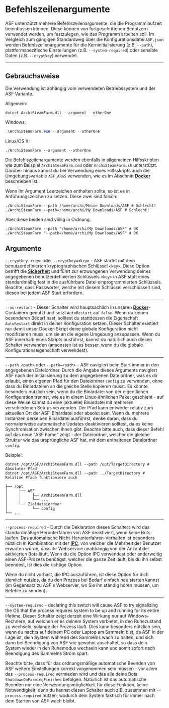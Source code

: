 # Befehlszeilenargumente

ASF unterstützt mehrere Befehlszeilenargumente, die die Programmlaufzeit beeinflussen können. Diese können von fortgeschrittenen Benutzern verwendet werden, um festzulegen, wie das Programm arbeiten soll. Im Vergleich zum gängigen Standardweg über die Konfigurationsdatei `ASF.json` werden Befehlszeilenargumente für die Kerninitialisierung (z.B. `--path`), plattformspezifische Einstellungen (z.B. `--system-required`) oder sensible Daten (z.B. `--cryptkey`) verwendet.

* * *

## Gebrauchsweise

Die Verwendung ist abhängig vom verwendeten Betriebssystem und der ASF Variante.

Allgemein:

```shell
dotnet ArchiSteamFarm.dll --argument --otherOne
```

Windows:

```powershell
.\ArchiSteamFarm.exe --argument --otherOne
```

Linux/OS X:

```shell
./ArchiSteamFarm --argument --otherOne
```

Die Befehlszeilenargumente werden ebenfalls in allgemeinen Hilfsskripten wie zum Beispiel `ArchiSteamFarm.cmd` oder `ArchiSteamFarm.sh` unterstützt. Darüber hinaus kannst du bei Verwendung eines Hilfsskripts auch die Umgebungsvariable `ASF_ARGS` verwenden, wie es im Abschnitt **[Docker](https://github.com/JustArchi/ArchiSteamFarm/wiki/Docker#command-line-arguments)** beschrieben ist.

Wenn Ihr Argument Leerzeichen enthalten sollte, so ist es in Anführungszeichen zu setzen. Diese zwei sind falsch:

```shell
./ArchiSteamFarm --path /home/archi/Meine Downloads/ASF # Schlecht!
./ArchiSteamFarm --path=/home/archi/My Downloads/ASF # Schlecht!
```

Aber diese beiden sind völlig in Ordnung:

```shell
./ArchiSteamFarm --path "/home/archi/My Downloads/ASF" # OK
./ArchiSteamFarm "--path=/home/archi/My Downloads/ASF" # OK
```

## Argumente

`--cryptkey <key>` oder `--cryptkey=<key>` - ASF startet mit dem benutzerdefinierten kryptographischen Schlüssel `<key>`. Diese Option betrifft die **[Sicherheit](https://github.com/JustArchi/ArchiSteamFarm/wiki/Security-de-DE)** und führt zur erzwungenen Verwendung deines angegebenen benutzerdefinierten Schlüssels `<key>` in ASF statt eines standardmäßig fest in die ausführbare Datei einprogrammierten Schlüssels. Beachte, dass Passwörter, welche mit diesem Schlüssel verschlüsselt sind, diesen bei jedem ASF Start erfordern.

* * *

`--no-restart` - Dieser Schalter wird hauptsächlich in unseren **[Docker](https://github.com/JustArchi/ArchiSteamFarm/wiki/Docker-de-DE)**-Containern genutzt und setzt `AutoRestart` auf `false`. Wenn du keinen besonderen Bedarf hast, solltest du stattdessen die Eigenschaft `AutoRestart` direkt in deiner Konfiguration setzen. Dieser Schalter existiert nur damit unser Docker-Skript deine globale Konfiguration nicht modifizieren muss, um sie an die eigene Umgebung anzupassen. Wenn du ASF innerhalb eines Skripts ausführst, kannst du natürlich auch diesen Schalter verwenden (ansonsten ist es besser, wenn du die globale Konfigurationseigenschaft verwendest).

* * *

`--path <path>` oder `--path=<path>` - ASF navigiert beim Start immer in den angegebenen Dateiordner. Durch die Angabe dieses Arguments navigiert ASF nach der Initialisierung zu dem angegebenen Dateiordner, was es dir erlaubt, einen eigenen Pfad für den Dateiordner `config` zu verwenden, ohne dass du Binärdateien an die gleiche Stelle kopieren musst. Es könnte besonders nützlich sein, wenn du die Binärdatei von der eigentlichen Konfiguration trennst, wie es in einem Linux-ähnlichen Paket geschieht - auf diese Weise kannst du eine (aktuelle) Binärdatei mit mehreren verschiedenen Setups verwenden. Der Pfad kann entweder relativ zum aktuellen Ort der ASF-Binärdatei oder absolut sein. Wenn du mehrere Instanzen derselben Binärdatei ausführst, denke daran, dass du normalerweise automatische Updates deaktivieren solltest, da es keine Synchronisation zwischen ihnen gibt. Beachte bitte auch, dass dieser Befehl auf das neue "ASF home" zeigt - der Dateiordner, welcher die gleiche Struktur wie das ursprüngliche ASF hat, mit dem enthaltenen Dateiordner `config`.

Beispiel:

```shell
dotnet /opt/ASF/ArchiSteamFarm.dll --path /opt/TargetDirectory # Absoluter Pfad
dotnet /opt/ASF/ArchiSteamFarm.dll --path ../TargetDirectory # Relative Pfade funktioniere auch
```

    ├── /opt
    │     ├── ASF
    │     │     ├── ArchiSteamFarm.dll
    │     │     └── ...
    │     └── Zieldateiordner
    │           └── config
    └── ...
    

* * *

`--process-required` - Durch die Deklaration dieses Schalters wird das standardmäßige Herunterfahren von ASF deaktiviert, wenn keine Bots laufen. Das automatische Nicht-Herunterfahren-Verhalten ist besonders nützlich in Kombination mit der **[IPC](https://github.com/JustArchi/ArchiSteamFarm/wiki/IPC-de-DE)**, von welcher die Mehrheit der Benutzer erwarten würde, dass ihr Webservice unabhängig von der Anzahl der aktivierten Bots läuft. Wenn du die Option IPC verwendest oder anderweitig einen ASF-Prozess benötigst, welcher die ganze Zeit läuft, bis du ihn selbst beendest, ist dies die richtige Option.

Wenn du nicht vorhast, die IPC auszuführen, ist diese Option für dich ziemlich nutzlos, da du den Prozess bei Bedarf einfach neu starten kannst (im Gegensatz zu ASF's Webserver, wo Sie ihn ständig hören müssen, um Befehle zu senden).

* * *

`--system-required` - declaring this switch will cause ASF to try signalizing the OS that the process requires system to be up and running for its entire lifetime. Dieser Schalter zeigt derzeit eine Wirkung nur auf Windows-Rechnern, auf welchen er es deinem System verbietet, in den Ruhezustand zu wechseln, solange der Prozess läuft. Dies kann besonders nützlich sein, wenn du nachts auf deinem PC oder Laptop am Sammeln bist, da ASF in der Lage ist, dein System während des Sammelns wach zu halten, und sich dann bei Beendigung von ASF wie gewohnt abschaltet, so dass dein System wieder in den Ruhemodus wechseln kann und somit sofort nach Beendigung des Sammelns Strom spart.

Beachte bitte, dass für das ordnungsmäßige automatische Beenden von ASF weitere Einstellungen korrekt vorgenommen sein müssen - vor allem das `--process-required` vermieden wird und das alle deine Bots `ShutdownOnFarmingFinished` befolgen. Natürlich ist das automatische Beenden nur eine Verwendungsmöglichkeit für diese Funktion, keine Notwendigkeit, denn du kannst diesen Schalter auch z.B. zusammen mit `--process-required` nutzen, wodurch dein System faktisch für immer nach dem Starten von ASF wach bleibt.